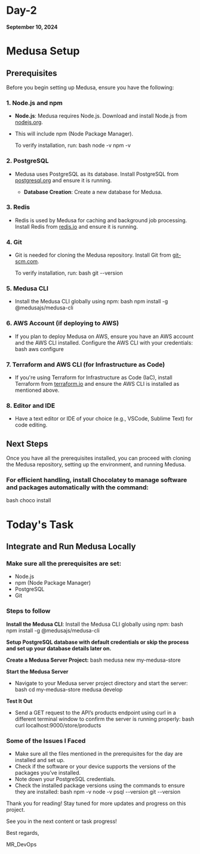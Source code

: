 # Day-2
**September 10, 2024**

# Medusa Setup

## Prerequisites

Before you begin setting up Medusa, ensure you have the following:

### 1. Node.js and npm

- **Node.js**: Medusa requires Node.js. Download and install Node.js from [nodejs.org](https://nodejs.org/).
- This will include npm (Node Package Manager).

  To verify installation, run:
  bash
  node -v
  npm -v
  

### 2. PostgreSQL

- Medusa uses PostgreSQL as its database. Install PostgreSQL from [postgresql.org](https://www.postgresql.org/download/) and ensure it is running.

  - **Database Creation**: Create a new database for Medusa.

### 3. Redis

- Redis is used by Medusa for caching and background job processing. Install Redis from [redis.io](https://redis.io/download/) and ensure it is running.

### 4. Git

- Git is needed for cloning the Medusa repository. Install Git from [git-scm.com](https://git-scm.com/downloads).

  To verify installation, run:
  bash
  git --version
  

### 5. Medusa CLI

- Install the Medusa CLI globally using npm:
  bash
  npm install -g @medusajs/medusa-cli
  

### 6. AWS Account (if deploying to AWS)

- If you plan to deploy Medusa on AWS, ensure you have an AWS account and the AWS CLI installed. Configure the AWS CLI with your credentials:
  bash
  aws configure
  

### 7. Terraform and AWS CLI (for Infrastructure as Code)

- If you're using Terraform for Infrastructure as Code (IaC), install Terraform from [terraform.io](https://www.terraform.io/downloads) and ensure the AWS CLI is installed as mentioned above.

### 8. Editor and IDE

- Have a text editor or IDE of your choice (e.g., VSCode, Sublime Text) for code editing.

## Next Steps

Once you have all the prerequisites installed, you can proceed with cloning the Medusa repository, setting up the environment, and running Medusa.

### For efficient handling, install Chocolatey to manage software and packages automatically with the command:

bash
choco install <package-name>


# Today's Task

## Integrate and Run Medusa Locally

### Make sure all the prerequisites are set:

- Node.js
- npm (Node Package Manager)
- PostgreSQL
- Git

### Steps to follow

**Install the Medusa CLI**: Install the Medusa CLI globally using npm:
bash
npm install -g @medusajs/medusa-cli


**Setup PostgreSQL database with default credentials or skip the process and set up your database details later on.**

**Create a Medusa Server Project:**
bash
medusa new my-medusa-store


**Start the Medusa Server**

- Navigate to your Medusa server project directory and start the server:
bash
cd my-medusa-store
medusa develop


**Test It Out**

- Send a GET request to the API’s products endpoint using curl in a different terminal window to confirm the server is running properly:
bash
curl localhost:9000/store/products


### Some of the Issues I Faced

- Make sure all the files mentioned in the prerequisites for the day are installed and set up.
- Check if the software or your device supports the versions of the packages you’ve installed.
- Note down your PostgreSQL credentials.
- Check the installed package versions using the commands to ensure they are installed:
bash
npm -v
node -v
psql --version
git --version


Thank you for reading! Stay tuned for more updates and progress on this project.

See you in the next content or task progress!

Best regards,

MR_DevOps

  
